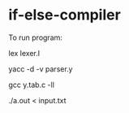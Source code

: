 # if-else-compiler

To run program:

lex lexer.l

yacc -d -v parser.y

gcc y.tab.c -ll

./a.out < input.txt
